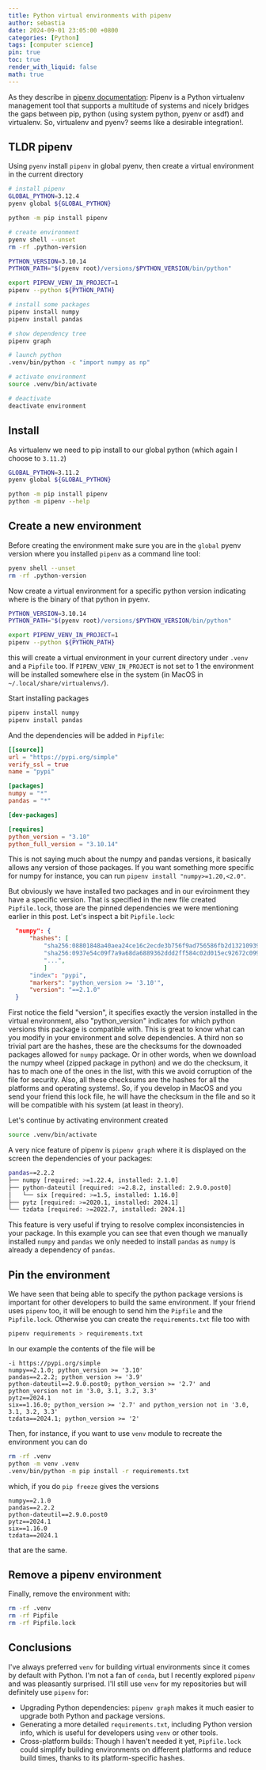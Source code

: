 ```yaml
---
title: Python virtual environments with pipenv
author: sebastia
date: 2024-09-01 23:05:00 +0800
categories: [Python]
tags: [computer science]
pin: true
toc: true
render_with_liquid: false
math: true
---
```


As they describe in [pipenv documentation](https://pipenv.pypa.io/en/latest/): Pipenv is a Python virtualenv management tool that supports a multitude of systems and nicely bridges the gaps between pip, python (using system python, pyenv or asdf) and virtualenv. So, virtualenv and pyenv? seems like a desirable integration!.

## TLDR pipenv

Using `pyenv` install `pipenv` in global pyenv, then create a virtual environment in the current directory

```bash
# install pipenv
GLOBAL_PYTHON=3.12.4
pyenv global ${GLOBAL_PYTHON}

python -m pip install pipenv

# create environment
pyenv shell --unset
rm -rf .python-version

PYTHON_VERSION=3.10.14
PYTHON_PATH="$(pyenv root)/versions/$PYTHON_VERSION/bin/python"

export PIPENV_VENV_IN_PROJECT=1
pipenv --python ${PYTHON_PATH}

# install some packages
pipenv install numpy
pipenv install pandas

# show dependency tree
pipenv graph

# launch python
.venv/bin/python -c "import numpy as np"

# activate environment
source .venv/bin/activate

# deactivate
deactivate environment
```

## Install

As virtualenv we need to pip install to our global python (which again I choose to `3.11.2`)

```bash
GLOBAL_PYTHON=3.11.2
pyenv global ${GLOBAL_PYTHON}

python -m pip install pipenv
python -m pipenv --help
```

## Create a new environment

Before creating the environment make sure you are in the `global` pyenv version where you installed `pipenv` as a command line tool:

```bash
pyenv shell --unset
rm -rf .python-version
```

Now create a virtual environment for a specific python version indicating where is the binary of that python in pyenv.

```bash
PYTHON_VERSION=3.10.14
PYTHON_PATH="$(pyenv root)/versions/$PYTHON_VERSION/bin/python"

export PIPENV_VENV_IN_PROJECT=1
pipenv --python ${PYTHON_PATH}
```

this will create a virtual environment in your current directory under `.venv` and a `Pipfile` too. If `PIPENV_VENV_IN_PROJECT` is not set to 1 the environment will be installed somewhere else in the system (in MacOS in `~/.local/share/virtualenvs/`). 

Start installing packages

```bash
pipenv install numpy
pipenv install pandas
```

And the dependencies will be added in `Pipfile`:

```toml
[[source]]
url = "https://pypi.org/simple"
verify_ssl = true
name = "pypi"

[packages]
numpy = "*"
pandas = "*"

[dev-packages]

[requires]
python_version = "3.10"
python_full_version = "3.10.14"

```
This is not saying much about the numpy and pandas versions, it basically allows any version of those packages. If you want something more specific for numpy for instance, you can run `pipenv install "numpy>=1.20,<2.0"`.


But obviously we have installed two packages and in our eviroinment they have a specific version. That is specified in the new file created `Pipfile.lock`, those are the pinned dependencies we were mentioning earlier in this post. Let's inspect a bit `Pipfile.lock`:

```json
  "numpy": {
      "hashes": [
          "sha256:08801848a40aea24ce16c2ecde3b756f9ad756586fb2d13210939eb69b023f5b",
          "sha256:0937e54c09f7a9a68da6889362ddd2ff584c02d015ec92672c099b61555f8911",
          "...",
          ]
      "index": "pypi",
      "markers": "python_version >= '3.10'",
      "version": "==2.1.0"
  }
```

First notice the field "version", it specifies exactly the version installed in the virtual environment, also "python_version" indicates for which python versions this package is compatible with. This is great to know what can you modify in your environment and solve dependencies. A third non so trivial part are the hashes, these are the checksums for the downoaded packages allowed for `numpy` package. Or in other words, when we download the numpy wheel (zipped package in python) and we do the checksum, it has to mach one of the ones in the list, with this we avoid corruption of the file for security. Also, all these checksums are the hashes for all the platforms and operating systems!. So, if you develop in MacOS and you send your friend this lock file, he will have the checksum in the file and so it will be compatible with his system (at least in theory).

Let's continue by activating environment created

```bash
source .venv/bin/activate
```

A very nice feature of pipenv is `pipenv graph` where it is displayed on the screen the dependencies of your packages:

```bash
pandas==2.2.2
├── numpy [required: >=1.22.4, installed: 2.1.0]
├── python-dateutil [required: >=2.8.2, installed: 2.9.0.post0]
│   └── six [required: >=1.5, installed: 1.16.0]
├── pytz [required: >=2020.1, installed: 2024.1]
└── tzdata [required: >=2022.7, installed: 2024.1]
```

This feature is very useful if trying to resolve complex inconsistencies in your package. In this example you can see that even though we manually installed `numpy` and `pandas` we only needed to install `pandas` as `numpy` is already a dependency of `pandas`. 

## Pin the environment

We have seen that being able to specify the python package versions is important for other developers to build the same environment. If your friend uses `pipenv` too, it will be enough to send him the `Pipfile` and the `Pipfile.lock`. Otherwise you can create the `requirements.txt` file too with

```bash
pipenv requirements > requirements.txt
```
In our example the contents of the file will be

```
-i https://pypi.org/simple
numpy==2.1.0; python_version >= '3.10'
pandas==2.2.2; python_version >= '3.9'
python-dateutil==2.9.0.post0; python_version >= '2.7' and python_version not in '3.0, 3.1, 3.2, 3.3'
pytz==2024.1
six==1.16.0; python_version >= '2.7' and python_version not in '3.0, 3.1, 3.2, 3.3'
tzdata==2024.1; python_version >= '2'
```

Then, for instance, if you want to use `venv` module to recreate the environment you can do

```bash
rm -rf .venv
python -m venv .venv
.venv/bin/python -m pip install -r requirements.txt
```

which, if you do `pip freeze` gives the versions

```
numpy==2.1.0
pandas==2.2.2
python-dateutil==2.9.0.post0
pytz==2024.1
six==1.16.0
tzdata==2024.1
```
that are the same. 


## Remove a pipenv environment

Finally, remove the environment with:

```bash
rm -rf .venv
rm -rf Pipfile
rm -rf Pipfile.lock
```

## Conclusions

I've always preferred `venv` for building virtual environments since it comes by default with Python. I'm not a fan of `conda`, but I recently explored `pipenv` and was pleasantly surprised. I'll still use `venv` for my repositories but will definitely use `pipenv` for:

- Upgrading Python dependencies: `pipenv graph` makes it much easier to upgrade both Python and package versions.
- Generating a more detailed `requirements.txt`, including Python version info, which is useful for developers using `venv` or other tools.
- Cross-platform builds: Though I haven't needed it yet, `Pipfile.lock` could simplify building environments on different platforms and reduce build times, thanks to its platform-specific hashes.